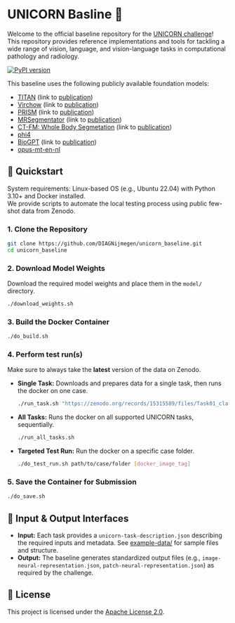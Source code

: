 # UNICORN Basline 🦄

Welcome to the official baseline repository for the [UNICORN challenge](https://unicorn.grand-challenge.org/)!<br>
This repository provides reference implementations and tools for tackling a wide range of vision, language, and vision-language tasks in computational pathology and radiology.

[![PyPI version](https://img.shields.io/pypi/v/unicorn-baseline)](https://pypi.org/project/unicorn-baseline/)

This baseline uses the following publicly available foundation models:

- [TITAN](https://huggingface.co/MahmoodLab/TITAN) (link to [publication](https://arxiv.org/abs/2411.19666))
- [Virchow](https://huggingface.co/paige-ai/Virchow)  (link to [publication](https://www.nature.com/articles/s41591-024-03141-0))
- [PRISM](https://huggingface.co/paige-ai/Prism) (link to [publication](https://arxiv.org/abs/2405.10254))
- [MRSegmentator](https://github.com/hhaentze/MRSegmentator/tree/master) (link to [publication](https://arxiv.org/pdf/2405.06463))
- [CT-FM: Whole Body Segmetation](https://github.com/project-lighter/CT-FM) (link to [publication](https://arxiv.org/pdf/2501.09001))
- [phi4](https://ollama.com/library/phi4:14b)
- [BioGPT](https://huggingface.co/microsoft/biogpt) (link to [publication](https://arxiv.org/abs/2210.10341))
- [opus-mt-en-nl](https://huggingface.co/Helsinki-NLP/opus-mt-en-nl)

## 🚀 Quickstart

System requirements: Linux-based OS (e.g., Ubuntu 22.04) with Python 3.10+ and Docker installed.<br>
We provide scripts to automate the local testing process using public few-shot data from Zenodo.

### 1. Clone the Repository

```bash
git clone https://github.com/DIAGNijmegen/unicorn_baseline.git
cd unicorn_baseline
```
### 2. Download Model Weights

Download the required model weights and place them in the `model/` directory.

```bash
./download_weights.sh
```

### 3. Build the Docker Container

```bash
./do_build.sh
```

### 4. Perform test run(s)

Make sure to always take the **latest** version of the data on Zenodo.

- **Single Task:** Downloads and prepares data for a single task, then runs the docker on one case.
   ```bash
   ./run_task.sh "https://zenodo.org/records/15315589/files/Task01_classifying_he_prostate_biopsies_into_isup_scores.zip"
   ```
- **All Tasks:** Runs the docker on all supported UNICORN tasks, sequentially.
   ```bash
  ./run_all_tasks.sh
   ```
- **Targeted Test Run:** Run the docker on a specific case folder.
   ```bash
  ./do_test_run.sh path/to/case/folder [docker_image_tag]
  ```

### 5. Save the Container for Submission

```bash
./do_save.sh
```

## 📝 Input & Output Interfaces

- **Input:**
  Each task provides a `unicorn-task-description.json` describing the required inputs and metadata. See [example-data/](example-data/README.md) for sample files and structure.
- **Output:**
  The baseline generates standardized output files (e.g., `image-neural-representation.json`, `patch-neural-representation.json`) as required by the challenge.

## 📜 License

This project is licensed under the [Apache License 2.0](LICENSE).